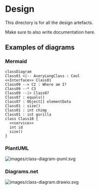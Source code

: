 # Design

This directory is for all the design artefacts.  

Make sure to also write documentation here.

## Examples of diagrams

### Mermaid

```mermaid
classDiagram
Class01 <|-- AveryLongClass : Cool
<<Interface>> Class01
Class09 --> C2 : Where am I?
Class09 --* C3
Class09 --|> Class07
Class07 : equals()
Class07 : Object[] elementData
Class01 : size()
Class01 : int chimp
Class01 : int gorilla
class Class10 {
  <<service>>
  int id
  size()
}
```

### PlantUML
![images/class-diagram-puml.svg](images/class-diagram-puml.svg)

### Diagrams.net
![images/class-diagram.drawio.svg](images/class-diagram.drawio.svg)